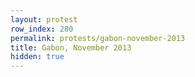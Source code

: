```yaml
---
layout: protest
row_index: 280
permalink: protests/gabon-november-2013
title: Gabon, November 2013
hidden: true
---
```

